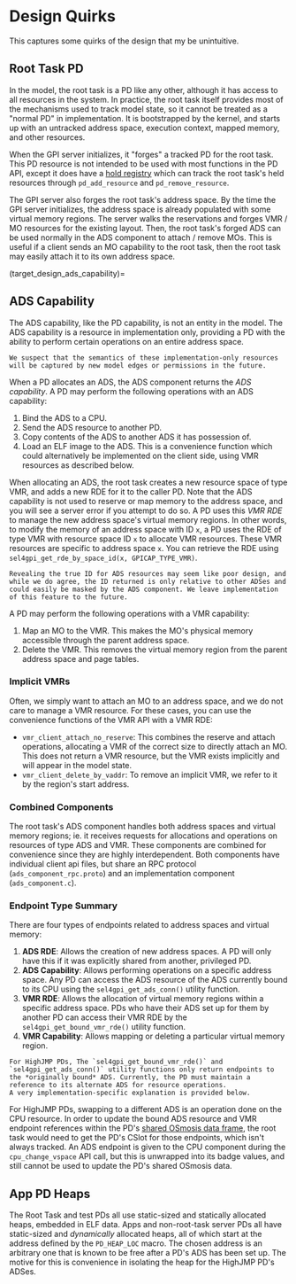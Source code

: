 # Design Quirks

This captures some quirks of the design that my be unintuitive.

## Root Task PD

In the model, the root task is a PD like any other, although it has access to all resources in the system. In practice, the root task itself provides most of the mechanisms used to track model state, so it cannot be treated as a "normal PD" in implementation. It is bootstrapped by the kernel, and starts up with an untracked address space, execution context, mapped memory, and other resources.

When the GPI server initializes, it "forges" a tracked PD for the root task. This PD resource is not intended to be used with most functions in the PD API, except it does have a [hold registry](target_hold_registry) which can track the root task's held resources through `pd_add_resource` and `pd_remove_resource`.

The GPI server also forges the root task's address space. By the time the GPI server initializes, the address space is already populated with some virtual memory regions. The server walks the reservations and forges VMR / MO resources for the existing layout. Then, the root task's forged ADS can be used normally in the ADS component to attach / remove MOs. This is useful if a client sends an MO capability to the root task, then the root task may easily attach it to its own address space.

(target_design_ads_capability)=
## ADS Capability
The ADS capability, like the PD capability, is not an entity in the model. The ADS capability is a resource in implementation only, providing a PD with the ability to perform certain operations on an entire address space.

```{note}
We suspect that the semantics of these implementation-only resources will be captured by new model edges or permissions in the future.
```

When a PD allocates an ADS, the ADS component returns the *ADS capability*. A PD may perform the following operations with an ADS capability:
1. Bind the ADS to a CPU.
2. Send the ADS resource to another PD.
3. Copy contents of the ADS to another ADS it has possession of.
4. Load an ELF image to the ADS. This is a convenience function which could alternatively be implemented on the client side, using VMR resources as described below.

When allocating an ADS, the root task creates a new resource space of type VMR, and adds a new RDE for it to the caller PD. Note that the ADS capability is not used to reserve or map memory to the address space, and you will see a server error if you attempt to do so. 
A PD uses this *VMR RDE* to manage the new address space's virtual memory regions. In other words, to modify the memory of an address space with ID `x`, a PD uses the RDE of type VMR with resource space ID `x` to allocate VMR resources. These VMR resources are specific to address space `x`. You can retrieve the RDE using `sel4gpi_get_rde_by_space_id(x, GPICAP_TYPE_VMR)`.

```{note}
Revealing the true ID for ADS resources may seem like poor design, and while we do agree, the ID returned is only relative to other ADSes and could easily be masked by the ADS component. We leave implementation of this feature to the future.
```

A PD may perform the following operations with a VMR capability:
1. Map an MO to the VMR. This makes the MO's physical memory accessible through the parent address space.
2. Delete the VMR. This removes the virtual memory region from the parent address space and page tables.

### Implicit VMRs
Often, we simply want to attach an MO to an address space, and we do not care to manage a VMR resource. For these cases, you can use the convenience functions of the VMR API with a VMR RDE:
- `vmr_client_attach_no_reserve`: This combines the reserve and attach operations, allocating a VMR of the correct size to directly attach an MO. This does not return a VMR resource, but the VMR exists implicitly and will appear in the model state.
- `vmr_client_delete_by_vaddr`: To remove an implicit VMR, we refer to it by the region's start address.

### Combined Components
The root task's ADS component handles both address spaces and virtual memory regions; ie. it receives requests for allocations and operations on resources of type ADS and VMR. These components are combined for convenience since they are highly interdependent. Both components have individual client api files, but share an RPC protocol (`ads_component_rpc.proto`) and an implementation component (`ads_component.c`).

### Endpoint Type Summary

There are four types of endpoints related to address spaces and virtual memory:
1. **ADS RDE**: Allows the creation of new address spaces. A PD will only have this if it was explicitly shared from another, privileged PD.
2. **ADS Capability**: Allows performing operations on a specific address space. Any PD can access the ADS resource of the ADS currently bound to its CPU using the `sel4gpi_get_ads_conn()` utility function.
3. **VMR RDE**: Allows the allocation of virtual memory regions within a specific address space. PDs who have their ADS set up for them by another PD can access their VMR RDE by the `sel4gpi_get_bound_vmr_rde()` utility function.
4. **VMR Capability**: Allows mapping or deleting a particular virtual memory region.

```{warning}
For HighJMP PDs, The `sel4gpi_get_bound_vmr_rde()` and `sel4gpi_get_ads_conn()` utility functions only return endpoints to the *originally bound* ADS. Currently, the PD must maintain a reference to its alternate ADS for resource operations. 
A very implementation-specific explanation is provided below.
```

For HighJMP PDs, swapping to a different ADS is an operation done on the CPU resource. In order to update the bound ADS resource and VMR endpoint references within the PD's [shared OSmosis data frame](target_glossary_shared_data), the root task would need to get the PD's CSlot for those endpoints, which isn't always tracked. An ADS endpoint is given to the CPU component during the `cpu_change_vspace` API call, but this is unwrapped into its badge values, and still cannot be used to update the PD's shared OSmosis data.

## App PD Heaps
The Root Task and test PDs all use static-sized and statically allocated heaps, embedded in ELF data. Apps and non-root-task server PDs all have static-sized and *dynamically* allocated heaps, all of which start at the address defined by the `PD_HEAP_LOC` macro. The chosen address is an arbitrary one that is known to be free after a PD's ADS has been set up. The motive for this is convenience in isolating the heap for the HighJMP PD's ADSes.

